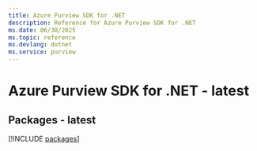 ```yaml
---
title: Azure Purview SDK for .NET
description: Reference for Azure Purview SDK for .NET
ms.date: 06/30/2025
ms.topic: reference
ms.devlang: dotnet
ms.service: purview
---
```

# Azure Purview SDK for .NET - latest
## Packages - latest
[!INCLUDE [packages](purview-index.md)]